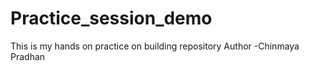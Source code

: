 # Practice_session_demo
This is my hands on practice  on building repository 
Author -Chinmaya Pradhan
